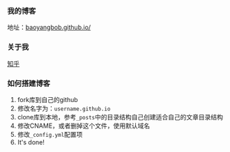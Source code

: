 ### 我的博客

地址：[baoyangbob.github.io/](http://baoyangbob.github.io/)

### 关于我
[知乎](http://www.zhihu.com/people/PowerYond)


### 如何搭建博客

1. fork库到自己的github
2. 修改名字为：`username.github.io`
3. clone库到本地，参考`_posts`中的目录结构自己创建适合自己的文章目录结构
4. 修改CNAME，或者删掉这个文件，使用默认域名
5. 修改`_config.yml`配置项
6. It's done!